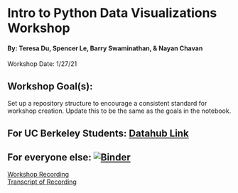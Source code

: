 # Intro to Python Data Visualizations Workshop
#### By: Teresa Du, Spencer Le, Barry Swaminathan, & Nayan Chavan
Workshop Date: 1/27/21

## Workshop Goal(s): 
Set up a repository structure to encourage a consistent standard for workshop creation.
Update this to be the same as the goals in the notebook.

## For UC Berkeley Students: [Datahub Link](https://datahub.berkeley.edu/hub/user-redirect/interact?account=ds-peer-consulting&repo=sp21-intro-to-data-viz-workshop&branch=main&subpath=intro-to-data-visualizations.ipynb)

## For everyone else: [![Binder](https://mybinder.org/badge_logo.svg)](https://mybinder.org/v2/gh/ds-peer-consulting/sp21-intro-to-data-viz-workshop/HEAD)

[Workshop Recording](https://drive.google.com/file/d/1v9tGvknX9vSzGPcKFaeop91i2tzBx2iQ/view?usp=sharing)  
[Transcript of Recording](https://drive.google.com/file/d/1IxhwqbAo9O9DO2ngdQGnBprlUQWDHK3z/view?usp=sharing)
